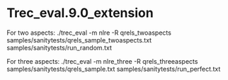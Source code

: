 # Trec_eval.9.0_extension
For two aspects:
./trec_eval -m nlre -R qrels_twoaspects samples/sanitytests/qrels_sample_twoaspects.txt samples/sanitytests/run_random.txt
 
For three aspects:
./trec_eval -m nlre_three -R qrels_threeaspects samples/sanitytests/qrels_sample.txt samples/sanitytests/run_perfect.txt
